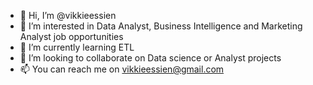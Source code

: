- 👋 Hi, I’m @vikkieessien
- 👀 I’m interested in Data Analyst, Business Intelligence and Marketing Analyst job opportunities
- 🌱 I’m currently learning ETL
- 💞️ I’m looking to collaborate on Data science or Analyst projects
- 📫 You can reach me on vikkieessien@gmail.com

<!---
vikkieessien/vikkieessien is a ✨ special ✨ repository because its `README.md` (this file) appears on your GitHub profile.
You can click the Preview link to take a look at your changes.
--->
